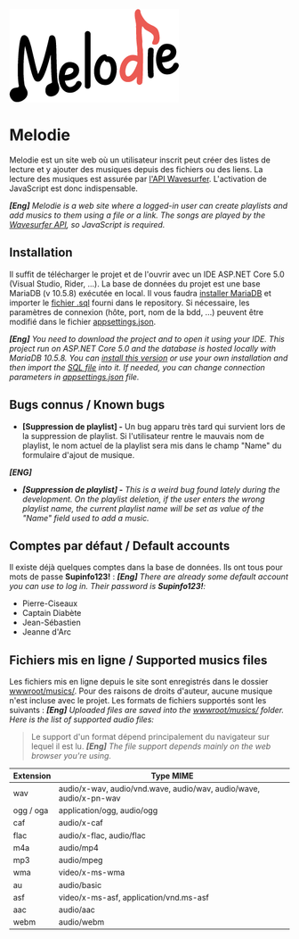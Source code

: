 ![](https://github.com/EmpireDemocratiqueDuPoulpe/Melodie/blob/master/Melodie/wwwroot/images/melodie_black.png)

# Melodie
Melodie est un site web où un utilisateur inscrit peut créer des listes de lecture et y ajouter des musiques depuis des fichiers ou des liens. La lecture des musiques est assurée par [l'API Wavesurfer](https://wavesurfer-js.org/doc/). L'activation de JavaScript est donc indispensable.

***[Eng]** Melodie is a web site where a logged-in user can create playlists and add musics to them using a file or a link. The songs are played by the [Wavesurfer API](https://wavesurfer-js.org/doc/), so JavaScript is required.*

## Installation
Il suffit de télécharger le projet et de l'ouvrir avec un IDE <span>ASP</span>.NET Core 5.0 (Visual Studio, Rider, ...). La base de données du projet est une base MariaDB (v 10.5.8) exécutée en local. Il vous faudra [installer MariaDB](https://mariadb.org/download/) et importer le [fichier .sql](https://github.com/EmpireDemocratiqueDuPoulpe/Melodie/blob/master/Melodie/melodie_db.sql) fourni dans le repository. Si nécessaire, les paramètres  de connexion (hôte, port, nom de la bdd, ...) peuvent être modifié dans le fichier [appsettings.json](https://github.com/EmpireDemocratiqueDuPoulpe/Melodie/blob/master/Melodie/appsettings.json).

***[Eng]** You need to download the project and to open it using your IDE. This project run on <span>ASP</span>.NET Core 5.0 and the database is hosted locally with MariaDB 10.5.8. You can [install this version](https://mariadb.org/download/) or use your own installation and then import the [SQL file](https://github.com/EmpireDemocratiqueDuPoulpe/Melodie/blob/master/Melodie/melodie_db.sql) into it. If needed, you can change connection parameters in [appsettings.json](https://github.com/EmpireDemocratiqueDuPoulpe/Melodie/blob/master/Melodie/appsettings.json) file.*

## Bugs connus / Known bugs
- **[Suppression de playlist] -** Un bug apparu très tard qui survient lors de la suppression de playlist. Si l'utilisateur rentre le mauvais nom de playlist, le nom actuel de la playlist sera mis dans le champ "Name" du formulaire d'ajout de musique.

***[ENG]***
- ***[Suppression de playlist] -** This is a weird bug found lately during the development. On the playlist deletion, if the user enters the wrong playlist name, the current playlist name will be set as value of the "Name" field used to add a music.*

## Comptes par défaut / Default accounts
Il existe déjà quelques comptes dans la base de données. Ils ont tous pour mots de passe **Supinfo123!** :
***[Eng]** There are already some default account you can use to log in. Their password is **Supinfo123!**:*
- Pierre-Ciseaux
- Captain Diabète
- Jean-Sébastien
- Jeanne d'Arc

## Fichiers mis en ligne / Supported musics files
Les fichiers mis en ligne depuis le site sont enregistrés dans le dossier [wwwroot/musics/](https://github.com/EmpireDemocratiqueDuPoulpe/Melodie/tree/master/Melodie/wwwroot/musics). Pour des raisons de droits d'auteur, aucune musique n'est incluse avec le projet. Les formats de fichiers supportés sont les suivants :
***[Eng]** Uploaded files are saved into the [wwwroot/musics/](https://github.com/EmpireDemocratiqueDuPoulpe/Melodie/tree/master/Melodie/wwwroot/musics) folder. Here is the list of supported audio files:*

> Le support d'un format dépend principalement du navigateur sur lequel il est lu.
> ***[Eng]** The file support depends mainly on the web browser you're using.*

| Extension | Type MIME                                                          |
|-----------|--------------------------------------------------------------------|
| wav       | audio/x-wav, audio/vnd.wave, audio/wav, audio/wave, audio/x-pn-wav |
| ogg / oga | application/ogg, audio/ogg                                         |
| caf       | audio/x-caf                                                        |
| flac      | audio/x-flac, audio/flac                                           |
| m4a       | audio/mp4                                                          |
| mp3       | audio/mpeg                                                         |
| wma       | video/x-ms-wma                                                     |
| au        | audio/basic                                                        |
| asf       | video/x-ms-asf, application/vnd.ms-asf                             |
| aac       | audio/aac                                                          |
| webm      | audio/webm                                                         |


